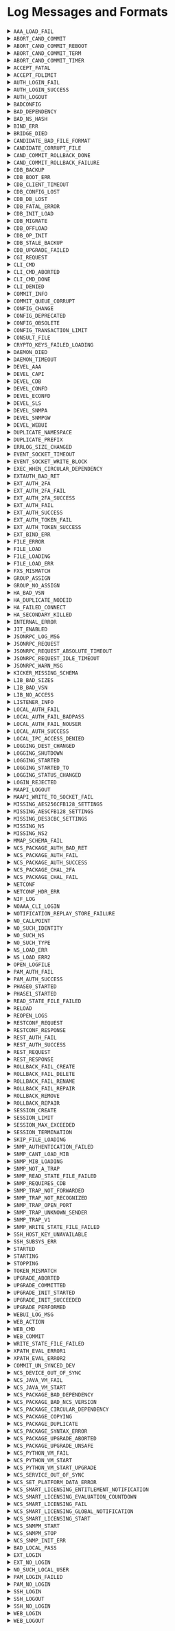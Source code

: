# Log Messages and Formats


<details>

<summary><code>AAA_LOAD_FAIL</code></summary>

* **Severity**  
  `CRIT`
* **Description**  
  Failed to load the AAA data, it could be that an external db is misbehaving or AAA is mounted/populated badly
* **Format String**  
  `"Failed to load AAA: ~s"`

</details>


<details>

<summary><code>ABORT_CAND_COMMIT</code></summary>

* **Severity**  
  `INFO`
* **Description**  
  Aborting candidate commit, request from user, reverting configuration.
* **Format String**  
  `"Aborting candidate commit, request from user, reverting configuration."`

</details>


<details>

<summary><code>ABORT_CAND_COMMIT_REBOOT</code></summary>

* **Severity**  
  `INFO`
* **Description**  
  ConfD restarted while having a ongoing candidate commit timer, reverting configuration.
* **Format String**  
  `"ConfD restarted while having a ongoing candidate commit timer, reverting configuration."`

</details>


<details>

<summary><code>ABORT_CAND_COMMIT_TERM</code></summary>

* **Severity**  
  `INFO`
* **Description**  
  Candidate commit session terminated, reverting configuration.
* **Format String**  
  `"Candidate commit session terminated, reverting configuration."`

</details>


<details>

<summary><code>ABORT_CAND_COMMIT_TIMER</code></summary>

* **Severity**  
  `INFO`
* **Description**  
  Candidate commit timer expired, reverting configuration.
* **Format String**  
  `"Candidate commit timer expired, reverting configuration."`

</details>


<details>

<summary><code>ACCEPT_FATAL</code></summary>

* **Severity**  
  `CRIT`
* **Description**  
  ConfD encountered an OS-specific error indicating that networking support is unavailable.
* **Format String**  
  `"Fatal error for accept() - ~s"`

</details>


<details>

<summary><code>ACCEPT_FDLIMIT</code></summary>

* **Severity**  
  `CRIT`
* **Description**  
  ConfD failed to accept a connection due to reaching the process or system-wide file descriptor limit.
* **Format String**  
  `"Out of file descriptors for accept() - ~s limit reached"`

</details>


<details>

<summary><code>AUTH_LOGIN_FAIL</code></summary>

* **Severity**  
  `INFO`
* **Description**  
  A user failed to log in to ConfD.
* **Format String**  
  `"login failed via ~s from ~s with ~s: ~s"`

</details>


<details>

<summary><code>AUTH_LOGIN_SUCCESS</code></summary>

* **Severity**  
  `INFO`
* **Description**  
  A user logged into ConfD.
* **Format String**  
  `"logged in to ~s via ~s from ~s with ~s using ~s authentication"`

</details>


<details>

<summary><code>AUTH_LOGOUT</code></summary>

* **Severity**  
  `INFO`
* **Description**  
  A user was logged out from ConfD.
* **Format String**  
  `"logged out <~s> user"`

</details>


<details>

<summary><code>BADCONFIG</code></summary>

* **Severity**  
  `CRIT`
* **Description**  
  confd.conf contained bad data.
* **Format String**  
  `"Bad configuration: ~s:~s: ~s"`

</details>


<details>

<summary><code>BAD_DEPENDENCY</code></summary>

* **Severity**  
  `ERR`
* **Description**  
  A dependency was not found
* **Format String**  
  `"The dependency node '~s' for node '~s' in module '~s' does not exist"`

</details>


<details>

<summary><code>BAD_NS_HASH</code></summary>

* **Severity**  
  `CRIT`
* **Description**  
  Two namespaces have the same hash value. The namespace hashvalue MUST be unique.  You can pass the flag --nshash <value> to confdc when linking the .xso files to force another value for the namespace hash.
* **Format String**  
  `"~s"`

</details>


<details>

<summary><code>BIND_ERR</code></summary>

* **Severity**  
  `CRIT`
* **Description**  
  ConfD failed to bind to one of the internally used listen sockets.
* **Format String**  
  `"~s"`

</details>


<details>

<summary><code>BRIDGE_DIED</code></summary>

* **Severity**  
  `ERR`
* **Description**  
  ConfD is configured to start the confd_aaa_bridge and the C program died.
* **Format String**  
  `"confd_aaa_bridge died - ~s"`

</details>


<details>

<summary><code>CANDIDATE_BAD_FILE_FORMAT</code></summary>

* **Severity**  
  `WARNING`
* **Description**  
  The candidate database file has a bad format. The candidate database is reset to the empty database.
* **Format String**  
  `"Bad format found in candidate db file ~s; resetting candidate"`

</details>


<details>

<summary><code>CANDIDATE_CORRUPT_FILE</code></summary>

* **Severity**  
  `WARNING`
* **Description**  
  The candidate database file is corrupt and cannot be read. The candidate database is reset to the empty database.
* **Format String**  
  `"Corrupt candidate db file ~s; resetting candidate"`

</details>


<details>

<summary><code>CAND_COMMIT_ROLLBACK_DONE</code></summary>

* **Severity**  
  `INFO`
* **Description**  
  Candidate commit rollback done
* **Format String**  
  `"Candidate commit rollback done"`

</details>


<details>

<summary><code>CAND_COMMIT_ROLLBACK_FAILURE</code></summary>

* **Severity**  
  `ERR`
* **Description**  
  Failed to rollback candidate commit
* **Format String**  
  `"Failed to rollback candidate commit due to: ~s"`

</details>


<details>

<summary><code>CDB_BACKUP</code></summary>

* **Severity**  
  `INFO`
* **Description**  
  CDB data backed up after migration to a new storage backend.
* **Format String**  
  `"CDB: ~s backed up to ~s"`

</details>


<details>

<summary><code>CDB_BOOT_ERR</code></summary>

* **Severity**  
  `CRIT`
* **Description**  
  CDB failed to start. Some grave error in the cdb data files prevented CDB from starting - a recovery from backup is necessary.
* **Format String**  
  `"CDB boot error: ~s"`

</details>


<details>

<summary><code>CDB_CLIENT_TIMEOUT</code></summary>

* **Severity**  
  `ERR`
* **Description**  
  A CDB client failed to answer within the timeout period. The client will be disconnected.
* **Format String**  
  `"CDB client (~s) timed out, waiting for ~s"`

</details>


<details>

<summary><code>CDB_CONFIG_LOST</code></summary>

* **Severity**  
  `INFO`
* **Description**  
  CDB found it's data files but no schema file. CDB recovers by starting from an empty database.
* **Format String**  
  `"CDB: lost config, deleting DB"`

</details>


<details>

<summary><code>CDB_DB_LOST</code></summary>

* **Severity**  
  `INFO`
* **Description**  
  CDB found it's data schema file but not it's data file. CDB recovers by starting from an empty database.
* **Format String**  
  `"CDB: lost DB, deleting old config"`

</details>


<details>

<summary><code>CDB_FATAL_ERROR</code></summary>

* **Severity**  
  `CRIT`
* **Description**  
  CDB encounterad an unrecoverable error
* **Format String**  
  `"fatal error in CDB: ~s"`

</details>


<details>

<summary><code>CDB_INIT_LOAD</code></summary>

* **Severity**  
  `INFO`
* **Description**  
  CDB is processing an initialization file.
* **Format String**  
  `"CDB load: processing file: ~s"`

</details>


<details>

<summary><code>CDB_MIGRATE</code></summary>

* **Severity**  
  `INFO`
* **Description**  
  CDB data migration to a new storage backend.
* **Format String**  
  `"CDB: migrate ~s to ~s"`

</details>


<details>

<summary><code>CDB_OFFLOAD</code></summary>

* **Severity**  
  `DEBUG`
* **Description**  
  CDB data offload started.
* **Format String**  
  `"CDB: offload ~s from memory"`

</details>


<details>

<summary><code>CDB_OP_INIT</code></summary>

* **Severity**  
  `ERR`
* **Description**  
  The operational DB was deleted and re-initialized (because of upgrade or corrupt file)
* **Format String**  
  `"CDB: Operational DB re-initialized"`

</details>


<details>

<summary><code>CDB_STALE_BACKUP</code></summary>

* **Severity**  
  `INFO`
* **Description**  
  CDB backup data left on disk after migration that can be removed to free up disk space.
* **Format String**  
  `"CDB: ~s backup file(s) occupying ~sMiB, remove to free up disk space: ~s"`

</details>


<details>

<summary><code>CDB_UPGRADE_FAILED</code></summary>

* **Severity**  
  `ERR`
* **Description**  
  Automatic CDB upgrade failed. This means that the data model has been changed in a non-supported way.
* **Format String**  
  `"CDB: Upgrade failed: ~s"`

</details>


<details>

<summary><code>CGI_REQUEST</code></summary>

* **Severity**  
  `INFO`
* **Description**  
  CGI script requested.
* **Format String**  
  `"CGI: '~s' script with method ~s"`

</details>


<details>

<summary><code>CLI_CMD</code></summary>

* **Severity**  
  `INFO`
* **Description**  
  User executed a CLI command.
* **Format String**  
  `"CLI '~s'"`

</details>


<details>

<summary><code>CLI_CMD_ABORTED</code></summary>

* **Severity**  
  `INFO`
* **Description**  
  CLI command aborted.
* **Format String**  
  `"CLI aborted"`

</details>


<details>

<summary><code>CLI_CMD_DONE</code></summary>

* **Severity**  
  `INFO`
* **Description**  
  CLI command finished successfully.
* **Format String**  
  `"CLI done"`

</details>


<details>

<summary><code>CLI_DENIED</code></summary>

* **Severity**  
  `INFO`
* **Description**  
  User was denied to execute a CLI command due to permissions.
* **Format String**  
  `"CLI denied '~s'"`

</details>


<details>

<summary><code>COMMIT_INFO</code></summary>

* **Severity**  
  `INFO`
* **Description**  
  Information about configuration changes committed to the running data store.
* **Format String**  
  `"commit ~s"`

</details>


<details>

<summary><code>COMMIT_QUEUE_CORRUPT</code></summary>

* **Severity**  
  `ERR`
* **Description**  
  Failed to load commit queue. ConfD recovers by starting from an empty commit queue.
* **Format String**  
  `"Resetting commit queue due do inconsistent or corrupt data."`

</details>


<details>

<summary><code>CONFIG_CHANGE</code></summary>

* **Severity**  
  `INFO`
* **Description**  
  A change to ConfD configuration has taken place, e.g., by a reload of the configuration file
* **Format String**  
  `"ConfD configuration change: ~s"`

</details>


<details>

<summary><code>CONFIG_DEPRECATED</code></summary>

* **Severity**  
  `WARNING`
* **Description**  
  confd.conf contains a deprecated value
* **Format String**  
  `"Config value is deprecated: ~s"`

</details>


<details>

<summary><code>CONFIG_OBSOLETE</code></summary>

* **Severity**  
  `WARNING`
* **Description**  
  confd.conf contains an obsolete value
* **Format String**  
  `"Config value is obsolete: ~s"`

</details>


<details>

<summary><code>CONFIG_TRANSACTION_LIMIT</code></summary>

* **Severity**  
  `INFO`
* **Description**  
  Configuration transaction limit reached, rejected new transaction request.
* **Format String**  
  `"Configuration transaction limit of type '~s' reached, rejected new transaction request"`

</details>


<details>

<summary><code>CONSULT_FILE</code></summary>

* **Severity**  
  `INFO`
* **Description**  
  ConfD is reading its configuration file.
* **Format String**  
  `"Consulting daemon configuration file ~s"`

</details>


<details>

<summary><code>CRYPTO_KEYS_FAILED_LOADING</code></summary>

* **Severity**  
  `INFO`
* **Description**  
  Crypto keys failed to load because the old active generation is missing in the new configuration.
* **Format String**  
  `"Cannot reload crypto keys since the old active generation is missing in the new list of keys."`

</details>


<details>

<summary><code>DAEMON_DIED</code></summary>

* **Severity**  
  `CRIT`
* **Description**  
  An external database daemon closed its control socket.
* **Format String**  
  `"Daemon ~s died"`

</details>


<details>

<summary><code>DAEMON_TIMEOUT</code></summary>

* **Severity**  
  `CRIT`
* **Description**  
  An external database daemon did not respond to a query.
* **Format String**  
  `"Daemon ~s timed out"`

</details>


<details>

<summary><code>DEVEL_AAA</code></summary>

* **Severity**  
  `INFO`
* **Description**  
  Developer aaa log message
* **Format String**  
  `"~s"`

</details>


<details>

<summary><code>DEVEL_CAPI</code></summary>

* **Severity**  
  `INFO`
* **Description**  
  Developer C api log message
* **Format String**  
  `"~s"`

</details>


<details>

<summary><code>DEVEL_CDB</code></summary>

* **Severity**  
  `INFO`
* **Description**  
  Developer CDB log message
* **Format String**  
  `"~s"`

</details>


<details>

<summary><code>DEVEL_CONFD</code></summary>

* **Severity**  
  `INFO`
* **Description**  
  Developer ConfD log message
* **Format String**  
  `"~s"`

</details>


<details>

<summary><code>DEVEL_ECONFD</code></summary>

* **Severity**  
  `INFO`
* **Description**  
  Developer econfd api log message
* **Format String**  
  `"~s"`

</details>


<details>

<summary><code>DEVEL_SLS</code></summary>

* **Severity**  
  `INFO`
* **Description**  
  Developer smartlicensing api log message
* **Format String**  
  `"~s"`

</details>


<details>

<summary><code>DEVEL_SNMPA</code></summary>

* **Severity**  
  `INFO`
* **Description**  
  Developer snmp agent log message
* **Format String**  
  `"~s"`

</details>


<details>

<summary><code>DEVEL_SNMPGW</code></summary>

* **Severity**  
  `INFO`
* **Description**  
  Developer snmp GW log message
* **Format String**  
  `"~s"`

</details>


<details>

<summary><code>DEVEL_WEBUI</code></summary>

* **Severity**  
  `INFO`
* **Description**  
  Developer webui log message
* **Format String**  
  `"~s"`

</details>


<details>

<summary><code>DUPLICATE_NAMESPACE</code></summary>

* **Severity**  
  `CRIT`
* **Description**  
  Duplicate namespace found.
* **Format String**  
  `"The namespace ~s is defined in both module ~s and ~s."`

</details>


<details>

<summary><code>DUPLICATE_PREFIX</code></summary>

* **Severity**  
  `CRIT`
* **Description**  
  Duplicate prefix found.
* **Format String**  
  `"The prefix ~s is defined in both ~s and ~s."`

</details>


<details>

<summary><code>ERRLOG_SIZE_CHANGED</code></summary>

* **Severity**  
  `INFO`
* **Description**  
  Notify change of log size for error log
* **Format String**  
  `"Changing size of error log (~s) to ~s (was ~s)"`

</details>


<details>

<summary><code>EVENT_SOCKET_TIMEOUT</code></summary>

* **Severity**  
  `CRIT`
* **Description**  
  An event notification subscriber did not reply within the configured timeout period
* **Format String**  
  `"Event notification subscriber with bitmask ~s timed out, waiting for ~s"`

</details>


<details>

<summary><code>EVENT_SOCKET_WRITE_BLOCK</code></summary>

* **Severity**  
  `CRIT`
* **Description**  
  Write on an event socket blocked for too long time
* **Format String**  
  `"~s"`

</details>


<details>

<summary><code>EXEC_WHEN_CIRCULAR_DEPENDENCY</code></summary>

* **Severity**  
  `WARNING`
* **Description**  
  An error occurred while evaluating a when-expression.
* **Format String**  
  `"When-expression evaluation error: circular dependency in ~s"`

</details>


<details>

<summary><code>EXTAUTH_BAD_RET</code></summary>

* **Severity**  
  `ERR`
* **Description**  
  Authentication is external and the external program returned badly formatted data.
* **Format String**  
  `"External auth program (user=~s) ret bad output: ~s"`

</details>


<details>

<summary><code>EXT_AUTH_2FA</code></summary>

* **Severity**  
  `INFO`
* **Description**  
  External challenge sent to a user.
* **Format String**  
  `"external challenge sent to ~s from ~s with ~s"`

</details>


<details>

<summary><code>EXT_AUTH_2FA_FAIL</code></summary>

* **Severity**  
  `INFO`
* **Description**  
  External challenge authentication failed for a user.
* **Format String**  
  `"external challenge authentication failed via ~s from ~s with ~s: ~s"`

</details>


<details>

<summary><code>EXT_AUTH_2FA_SUCCESS</code></summary>

* **Severity**  
  `INFO`
* **Description**  
  An external challenge authenticated user logged in.
* **Format String**  
  `"external challenge authentication succeeded via ~s from ~s with ~s, member of groups: ~s~s"`

</details>


<details>

<summary><code>EXT_AUTH_FAIL</code></summary>

* **Severity**  
  `INFO`
* **Description**  
  External authentication failed for a user.
* **Format String**  
  `"external authentication failed via ~s from ~s with ~s: ~s"`

</details>


<details>

<summary><code>EXT_AUTH_SUCCESS</code></summary>

* **Severity**  
  `INFO`
* **Description**  
  An externally authenticated user logged in.
* **Format String**  
  `"external authentication succeeded via ~s from ~s with ~s, member of groups: ~s~s"`

</details>


<details>

<summary><code>EXT_AUTH_TOKEN_FAIL</code></summary>

* **Severity**  
  `INFO`
* **Description**  
  External token authentication failed for a user.
* **Format String**  
  `"external token authentication failed via ~s from ~s with ~s: ~s"`

</details>


<details>

<summary><code>EXT_AUTH_TOKEN_SUCCESS</code></summary>

* **Severity**  
  `INFO`
* **Description**  
  An externally token authenticated user logged in.
* **Format String**  
  `"external token authentication succeeded via ~s from ~s with ~s, member of groups: ~s~s"`

</details>


<details>

<summary><code>EXT_BIND_ERR</code></summary>

* **Severity**  
  `CRIT`
* **Description**  
  ConfD failed to bind to one of the externally visible listen sockets.
* **Format String**  
  `"~s"`

</details>


<details>

<summary><code>FILE_ERROR</code></summary>

* **Severity**  
  `CRIT`
* **Description**  
  File error
* **Format String**  
  `"~s: ~s"`

</details>


<details>

<summary><code>FILE_LOAD</code></summary>

* **Severity**  
  `DEBUG`
* **Description**  
  System loaded a file.
* **Format String**  
  `"Loaded file ~s"`

</details>


<details>

<summary><code>FILE_LOADING</code></summary>

* **Severity**  
  `DEBUG`
* **Description**  
  System starts to load a file.
* **Format String**  
  `"Loading file ~s"`

</details>


<details>

<summary><code>FILE_LOAD_ERR</code></summary>

* **Severity**  
  `CRIT`
* **Description**  
  System tried to load a file in its load path and failed.
* **Format String**  
  `"Failed to load file ~s: ~s"`

</details>


<details>

<summary><code>FXS_MISMATCH</code></summary>

* **Severity**  
  `ERR`
* **Description**  
  A secondary connected to a primary where the fxs files are different
* **Format String**  
  `"Fxs mismatch, secondary is not allowed"`

</details>


<details>

<summary><code>GROUP_ASSIGN</code></summary>

* **Severity**  
  `INFO`
* **Description**  
  A user was assigned to a set of groups.
* **Format String**  
  `"assigned to groups: ~s"`

</details>


<details>

<summary><code>GROUP_NO_ASSIGN</code></summary>

* **Severity**  
  `INFO`
* **Description**  
  A user was logged in but wasn't assigned to any groups at all.
* **Format String**  
  `"Not assigned to any groups - all access is denied"`

</details>


<details>

<summary><code>HA_BAD_VSN</code></summary>

* **Severity**  
  `ERR`
* **Description**  
  A secondary connected to a primary with an incompatible HA protocol version
* **Format String**  
  `"Incompatible HA version (~s, expected ~s), secondary is not allowed"`

</details>


<details>

<summary><code>HA_DUPLICATE_NODEID</code></summary>

* **Severity**  
  `ERR`
* **Description**  
  A secondary arrived with a node id which already exists
* **Format String**  
  `"Nodeid ~s already exists"`

</details>


<details>

<summary><code>HA_FAILED_CONNECT</code></summary>

* **Severity**  
  `ERR`
* **Description**  
  An attempted library become secondary call failed because the secondary couldn't connect to the primary
* **Format String**  
  `"Failed to connect to primary: ~s"`

</details>


<details>

<summary><code>HA_SECONDARY_KILLED</code></summary>

* **Severity**  
  `ERR`
* **Description**  
  A secondary node didn't produce its ticks
* **Format String**  
  `"Secondary ~s killed due to no ticks"`

</details>


<details>

<summary><code>INTERNAL_ERROR</code></summary>

* **Severity**  
  `CRIT`
* **Description**  
  A ConfD internal error - should be reported to support@tail-f.com.
* **Format String**  
  `"Internal error: ~s"`

</details>


<details>

<summary><code>JIT_ENABLED</code></summary>

* **Severity**  
  `INFO`
* **Description**  
  Show if JIT is enabled.
* **Format String**  
  `"JIT ~s"`

</details>


<details>

<summary><code>JSONRPC_LOG_MSG</code></summary>

* **Severity**  
  `INFO`
* **Description**  
  JSON-RPC traffic log message
* **Format String**  
  `"JSON-RPC traffic log: ~s"`

</details>


<details>

<summary><code>JSONRPC_REQUEST</code></summary>

* **Severity**  
  `INFO`
* **Description**  
  JSON-RPC method requested.
* **Format String**  
  `"JSON-RPC: '~s' with JSON params ~s"`

</details>


<details>

<summary><code>JSONRPC_REQUEST_ABSOLUTE_TIMEOUT</code></summary>

* **Severity**  
  `INFO`
* **Description**  
  JSON-RPC absolute timeout.
* **Format String**  
  `"Stopping session due to absolute timeout: ~s"`

</details>


<details>

<summary><code>JSONRPC_REQUEST_IDLE_TIMEOUT</code></summary>

* **Severity**  
  `INFO`
* **Description**  
  JSON-RPC idle timeout.
* **Format String**  
  `"Stopping session due to idle timeout: ~s"`

</details>


<details>

<summary><code>JSONRPC_WARN_MSG</code></summary>

* **Severity**  
  `WARNING`
* **Description**  
  JSON-RPC warning message
* **Format String**  
  `"JSON-RPC warning: ~s"`

</details>


<details>

<summary><code>KICKER_MISSING_SCHEMA</code></summary>

* **Severity**  
  `INFO`
* **Description**  
  Failed to load kicker schema
* **Format String**  
  `"Failed to load kicker schema"`

</details>


<details>

<summary><code>LIB_BAD_SIZES</code></summary>

* **Severity**  
  `ERR`
* **Description**  
  An application connecting to ConfD used a library version that can't handle the depth and number of keys used by the data model.
* **Format String**  
  `"Got connect from library with insufficient keypath depth/keys support (~s/~s, needs ~s/~s)"`

</details>


<details>

<summary><code>LIB_BAD_VSN</code></summary>

* **Severity**  
  `ERR`
* **Description**  
  An application connecting to ConfD used a library version that doesn't match the ConfD version (e.g. old version of the client library).
* **Format String**  
  `"Got library connect from wrong version (~s, expected ~s)"`

</details>


<details>

<summary><code>LIB_NO_ACCESS</code></summary>

* **Severity**  
  `ERR`
* **Description**  
  Access check failure occurred when an application connected to ConfD.
* **Format String**  
  `"Got library connect with failed access check: ~s"`

</details>


<details>

<summary><code>LISTENER_INFO</code></summary>

* **Severity**  
  `INFO`
* **Description**  
  ConfD starts or stops to listen for incoming connections.
* **Format String**  
  `"~s to listen for ~s on ~s:~s"`

</details>


<details>

<summary><code>LOCAL_AUTH_FAIL</code></summary>

* **Severity**  
  `INFO`
* **Description**  
  Authentication for a locally configured user failed.
* **Format String**  
  `"local authentication failed via ~s from ~s with ~s: ~s"`

</details>


<details>

<summary><code>LOCAL_AUTH_FAIL_BADPASS</code></summary>

* **Severity**  
  `INFO`
* **Description**  
  Authentication for a locally configured user failed due to providing bad password.
* **Format String**  
  `"local authentication failed via ~s from ~s with ~s: ~s"`

</details>


<details>

<summary><code>LOCAL_AUTH_FAIL_NOUSER</code></summary>

* **Severity**  
  `INFO`
* **Description**  
  Authentication for a locally configured user failed due to user not found.
* **Format String**  
  `"local authentication failed via ~s from ~s with ~s: ~s"`

</details>


<details>

<summary><code>LOCAL_AUTH_SUCCESS</code></summary>

* **Severity**  
  `INFO`
* **Description**  
  A locally authenticated user logged in.
* **Format String**  
  `"local authentication succeeded via ~s from ~s with ~s, member of groups: ~s"`

</details>


<details>

<summary><code>LOCAL_IPC_ACCESS_DENIED</code></summary>

* **Severity**  
  `INFO`
* **Description**  
  Local IPC access denied for user.
* **Format String**  
  `"Local IPC access denied for user ~s connecting from ~s"`

</details>


<details>

<summary><code>LOGGING_DEST_CHANGED</code></summary>

* **Severity**  
  `INFO`
* **Description**  
  The target logfile will change to another file
* **Format String**  
  `"Changing destination of ~s log to ~s"`

</details>


<details>

<summary><code>LOGGING_SHUTDOWN</code></summary>

* **Severity**  
  `INFO`
* **Description**  
  Logging subsystem terminating
* **Format String**  
  `"Daemon logging terminating, reason: ~s"`

</details>


<details>

<summary><code>LOGGING_STARTED</code></summary>

* **Severity**  
  `INFO`
* **Description**  
  Logging subsystem started
* **Format String**  
  `"Daemon logging started"`

</details>


<details>

<summary><code>LOGGING_STARTED_TO</code></summary>

* **Severity**  
  `INFO`
* **Description**  
  Write logs for a subsystem to a specific file
* **Format String**  
  `"Writing ~s log to ~s"`

</details>


<details>

<summary><code>LOGGING_STATUS_CHANGED</code></summary>

* **Severity**  
  `INFO`
* **Description**  
  Notify a change of logging status (enabled/disabled) for a subsystem
* **Format String**  
  `"~s ~s log"`

</details>


<details>

<summary><code>LOGIN_REJECTED</code></summary>

* **Severity**  
  `INFO`
* **Description**  
  Authentication for a user was rejected by application callback.
* **Format String**  
  `"~s"`

</details>


<details>

<summary><code>MAAPI_LOGOUT</code></summary>

* **Severity**  
  `INFO`
* **Description**  
  A maapi user was logged out.
* **Format String**  
  `"Logged out from maapi ctx=~s (~s)"`

</details>


<details>

<summary><code>MAAPI_WRITE_TO_SOCKET_FAIL</code></summary>

* **Severity**  
  `INFO`
* **Description**  
  maapi failed to write to a socket.
* **Format String**  
  `"maapi server failed to write to a socket. Op: ~s Ecode: ~s Error: ~s~s"`

</details>


<details>

<summary><code>MISSING_AES256CFB128_SETTINGS</code></summary>

* **Severity**  
  `ERR`
* **Description**  
  AES256CFB128 keys were not found in confd.conf
* **Format String**  
  `"AES256CFB128 keys were not found in confd.conf"`

</details>


<details>

<summary><code>MISSING_AESCFB128_SETTINGS</code></summary>

* **Severity**  
  `ERR`
* **Description**  
  AESCFB128 keys were not found in confd.conf
* **Format String**  
  `"AESCFB128 keys were not found in confd.conf"`

</details>


<details>

<summary><code>MISSING_DES3CBC_SETTINGS</code></summary>

* **Severity**  
  `ERR`
* **Description**  
  DES3CBC keys were not found in confd.conf
* **Format String**  
  `"DES3CBC keys were not found in confd.conf"`

</details>


<details>

<summary><code>MISSING_NS</code></summary>

* **Severity**  
  `CRIT`
* **Description**  
  While validating the consistency of the config - a required namespace was missing.
* **Format String**  
  `"The namespace ~s could not be found in the loadPath."`

</details>


<details>

<summary><code>MISSING_NS2</code></summary>

* **Severity**  
  `CRIT`
* **Description**  
  While validating the consistency of the config - a required namespace was missing.
* **Format String**  
  `"The namespace ~s (referenced by ~s) could not be found in the loadPath."`

</details>


<details>

<summary><code>MMAP_SCHEMA_FAIL</code></summary>

* **Severity**  
  `ERR`
* **Description**  
  Failed to setup the shared memory schema
* **Format String**  
  `"Failed to setup the shared memory schema"`

</details>


<details>

<summary><code>NCS_PACKAGE_AUTH_BAD_RET</code></summary>

* **Severity**  
  `ERR`
* **Description**  
  Package authentication program returned badly formatted data.
* **Format String**  
  `"package authentication using ~s program ret bad output: ~s"`

</details>


<details>

<summary><code>NCS_PACKAGE_AUTH_FAIL</code></summary>

* **Severity**  
  `INFO`
* **Description**  
  Package authentication failed.
* **Format String**  
  `"package authentication using ~s failed via ~s from ~s with ~s: ~s"`

</details>


<details>

<summary><code>NCS_PACKAGE_AUTH_SUCCESS</code></summary>

* **Severity**  
  `INFO`
* **Description**  
  A package authenticated user logged in.
* **Format String**  
  `"package authentication using ~s succeeded via ~s from ~s with ~s, member of groups: ~s~s"`

</details>


<details>

<summary><code>NCS_PACKAGE_CHAL_2FA</code></summary>

* **Severity**  
  `INFO`
* **Description**  
  Package authentication challenge sent to a user.
* **Format String**  
  `"package authentication challenge sent to ~s from ~s with ~s"`

</details>


<details>

<summary><code>NCS_PACKAGE_CHAL_FAIL</code></summary>

* **Severity**  
  `INFO`
* **Description**  
  Package authentication challenge failed.
* **Format String**  
  `"package authentication challenge using ~s failed via ~s from ~s with ~s: ~s"`

</details>


<details>

<summary><code>NETCONF</code></summary>

* **Severity**  
  `INFO`
* **Description**  
  NETCONF traffic log message
* **Format String**  
  `"~s"`

</details>


<details>

<summary><code>NETCONF_HDR_ERR</code></summary>

* **Severity**  
  `ERR`
* **Description**  
  The cleartext header indicating user and groups was badly formatted.
* **Format String**  
  `"Got bad NETCONF TCP header"`

</details>


<details>

<summary><code>NIF_LOG</code></summary>

* **Severity**  
  `INFO`
* **Description**  
  Log message from NIF code.
* **Format String**  
  `"~s: ~s"`

</details>


<details>

<summary><code>NOAAA_CLI_LOGIN</code></summary>

* **Severity**  
  `INFO`
* **Description**  
  A user used the --noaaa flag to confd_cli
* **Format String**  
  `"logged in from the CLI with aaa disabled"`

</details>


<details>

<summary><code>NOTIFICATION_REPLAY_STORE_FAILURE</code></summary>

* **Severity**  
  `CRIT`
* **Description**  
  A failure occurred in the builtin notification replay store
* **Format String**  
  `"~s"`

</details>


<details>

<summary><code>NO_CALLPOINT</code></summary>

* **Severity**  
  `CRIT`
* **Description**  
  ConfD tried to populate an XML tree but no code had registered under the relevant callpoint.
* **Format String**  
  `"no registration found for callpoint ~s of type=~s"`

</details>


<details>

<summary><code>NO_SUCH_IDENTITY</code></summary>

* **Severity**  
  `CRIT`
* **Description**  
  The fxs file with the base identity is not loaded
* **Format String**  
  `"The identity ~s in namespace ~s refers to a non-existing base identity ~s in namespace ~s"`

</details>


<details>

<summary><code>NO_SUCH_NS</code></summary>

* **Severity**  
  `CRIT`
* **Description**  
  A nonexistent namespace was referred to. Typically this means that a .fxs was missing from the loadPath.
* **Format String**  
  `"No such namespace ~s, used by ~s"`

</details>


<details>

<summary><code>NO_SUCH_TYPE</code></summary>

* **Severity**  
  `CRIT`
* **Description**  
  A nonexistent type was referred to from a ns. Typically this means that a bad version of an .fxs file was found in the loadPath.
* **Format String**  
  `"No such simpleType '~s' in ~s, used by ~s"`

</details>


<details>

<summary><code>NS_LOAD_ERR</code></summary>

* **Severity**  
  `CRIT`
* **Description**  
  System tried to process a loaded namespace and failed.
* **Format String**  
  `"Failed to process namespace ~s: ~s"`

</details>


<details>

<summary><code>NS_LOAD_ERR2</code></summary>

* **Severity**  
  `CRIT`
* **Description**  
  System tried to process a loaded namespace and failed.
* **Format String**  
  `"Failed to process namespaces: ~s"`

</details>


<details>

<summary><code>OPEN_LOGFILE</code></summary>

* **Severity**  
  `INFO`
* **Description**  
  Indicate target file for certain type of logging
* **Format String**  
  `"Logging subsystem, opening log file '~s' for ~s"`

</details>


<details>

<summary><code>PAM_AUTH_FAIL</code></summary>

* **Severity**  
  `INFO`
* **Description**  
  A user failed to authenticate through PAM.
* **Format String**  
  `"PAM authentication failed via ~s from ~s with ~s: phase ~s, ~s"`

</details>


<details>

<summary><code>PAM_AUTH_SUCCESS</code></summary>

* **Severity**  
  `INFO`
* **Description**  
  A PAM authenticated user logged in.
* **Format String**  
  `"pam authentication succeeded via ~s from ~s with ~s"`

</details>


<details>

<summary><code>PHASE0_STARTED</code></summary>

* **Severity**  
  `INFO`
* **Description**  
  ConfD has just started its start phase 0.
* **Format String**  
  `"ConfD phase0 started"`

</details>


<details>

<summary><code>PHASE1_STARTED</code></summary>

* **Severity**  
  `INFO`
* **Description**  
  ConfD has just started its start phase 1.
* **Format String**  
  `"ConfD phase1 started"`

</details>


<details>

<summary><code>READ_STATE_FILE_FAILED</code></summary>

* **Severity**  
  `CRIT`
* **Description**  
  Reading of a state file failed
* **Format String**  
  `"Reading state file failed: ~s: ~s (~s)"`

</details>


<details>

<summary><code>RELOAD</code></summary>

* **Severity**  
  `INFO`
* **Description**  
  Reload of daemon configuration has been initiated.
* **Format String**  
  `"Reloading daemon configuration."`

</details>


<details>

<summary><code>REOPEN_LOGS</code></summary>

* **Severity**  
  `INFO`
* **Description**  
  Logging subsystem, reopening log files
* **Format String**  
  `"Logging subsystem, reopening log files"`

</details>


<details>

<summary><code>RESTCONF_REQUEST</code></summary>

* **Severity**  
  `INFO`
* **Description**  
  RESTCONF request
* **Format String**  
  `"RESTCONF: request with ~s: ~s"`

</details>


<details>

<summary><code>RESTCONF_RESPONSE</code></summary>

* **Severity**  
  `INFO`
* **Description**  
  RESTCONF response
* **Format String**  
  `"RESTCONF: response with ~s: ~s duration ~s us"`

</details>


<details>

<summary><code>REST_AUTH_FAIL</code></summary>

* **Severity**  
  `INFO`
* **Description**  
  Rest authentication for a user failed.
* **Format String**  
  `"rest authentication failed from ~s"`

</details>


<details>

<summary><code>REST_AUTH_SUCCESS</code></summary>

* **Severity**  
  `INFO`
* **Description**  
  A rest authenticated user logged in.
* **Format String**  
  `"rest authentication succeeded from ~s , member of groups: ~s"`

</details>


<details>

<summary><code>REST_REQUEST</code></summary>

* **Severity**  
  `INFO`
* **Description**  
  REST request
* **Format String**  
  `"REST: request with ~s: ~s"`

</details>


<details>

<summary><code>REST_RESPONSE</code></summary>

* **Severity**  
  `INFO`
* **Description**  
  REST response
* **Format String**  
  `"REST: response with ~s: ~s duration ~s ms"`

</details>


<details>

<summary><code>ROLLBACK_FAIL_CREATE</code></summary>

* **Severity**  
  `ERR`
* **Description**  
  Error while creating rollback file.
* **Format String**  
  `"Error while creating rollback file: ~s: ~s"`

</details>


<details>

<summary><code>ROLLBACK_FAIL_DELETE</code></summary>

* **Severity**  
  `ERR`
* **Description**  
  Failed to delete rollback file.
* **Format String**  
  `"Failed to delete rollback file ~s: ~s"`

</details>


<details>

<summary><code>ROLLBACK_FAIL_RENAME</code></summary>

* **Severity**  
  `ERR`
* **Description**  
  Failed to rename rollback file.
* **Format String**  
  `"Failed to rename rollback file ~s to ~s: ~s"`

</details>


<details>

<summary><code>ROLLBACK_FAIL_REPAIR</code></summary>

* **Severity**  
  `ERR`
* **Description**  
  Failed to repair rollback files.
* **Format String**  
  `"Failed to repair rollback files."`

</details>


<details>

<summary><code>ROLLBACK_REMOVE</code></summary>

* **Severity**  
  `INFO`
* **Description**  
  Found half created rollback0 file - removing and creating new.
* **Format String**  
  `"Found half created rollback0 file - removing and creating new"`

</details>


<details>

<summary><code>ROLLBACK_REPAIR</code></summary>

* **Severity**  
  `INFO`
* **Description**  
  Found half created rollback0 file - repairing.
* **Format String**  
  `"Found half created rollback0 file - repairing"`

</details>


<details>

<summary><code>SESSION_CREATE</code></summary>

* **Severity**  
  `INFO`
* **Description**  
  A new user session was created
* **Format String**  
  `"created new session via ~s from ~s with ~s"`

</details>


<details>

<summary><code>SESSION_LIMIT</code></summary>

* **Severity**  
  `INFO`
* **Description**  
  Session limit reached, rejected new session request.
* **Format String**  
  `"Session limit of type '~s' reached, rejected new session request"`

</details>


<details>

<summary><code>SESSION_MAX_EXCEEDED</code></summary>

* **Severity**  
  `INFO`
* **Description**  
  A user failed to create a new user sessions due to exceeding sessions limits
* **Format String**  
  `"could not create new session via ~s from ~s with ~s due to session limits"`

</details>


<details>

<summary><code>SESSION_TERMINATION</code></summary>

* **Severity**  
  `INFO`
* **Description**  
  A user session was terminated due to specified reason
* **Format String**  
  `"terminated session (reason: ~s)"`

</details>


<details>

<summary><code>SKIP_FILE_LOADING</code></summary>

* **Severity**  
  `DEBUG`
* **Description**  
  System skips a file.
* **Format String**  
  `"Skipping file ~s: ~s"`

</details>


<details>

<summary><code>SNMP_AUTHENTICATION_FAILED</code></summary>

* **Severity**  
  `INFO`
* **Description**  
  An SNMP authentication failed.
* **Format String**  
  `"SNMP authentication failed: ~s"`

</details>


<details>

<summary><code>SNMP_CANT_LOAD_MIB</code></summary>

* **Severity**  
  `CRIT`
* **Description**  
  The SNMP Agent failed to load a MIB file
* **Format String**  
  `"Can't load MIB file: ~s"`

</details>


<details>

<summary><code>SNMP_MIB_LOADING</code></summary>

* **Severity**  
  `DEBUG`
* **Description**  
  SNMP Agent loading a MIB file
* **Format String**  
  `"Loading MIB: ~s"`

</details>


<details>

<summary><code>SNMP_NOT_A_TRAP</code></summary>

* **Severity**  
  `INFO`
* **Description**  
  An UDP package was received on the trap receiving port, but it's not an SNMP trap.
* **Format String**  
  `"SNMP gateway: Non-trap received from ~s"`

</details>


<details>

<summary><code>SNMP_READ_STATE_FILE_FAILED</code></summary>

* **Severity**  
  `CRIT`
* **Description**  
  Read SNMP agent state file failed
* **Format String**  
  `"Read state file failed: ~s: ~s"`

</details>


<details>

<summary><code>SNMP_REQUIRES_CDB</code></summary>

* **Severity**  
  `WARNING`
* **Description**  
  The SNMP agent requires CDB to be enabled in order to be started.
* **Format String**  
  `"Can't start SNMP. CDB is not enabled"`

</details>


<details>

<summary><code>SNMP_TRAP_NOT_FORWARDED</code></summary>

* **Severity**  
  `INFO`
* **Description**  
  An SNMP trap was to be forwarded, but couldn't be.
* **Format String**  
  `"SNMP gateway: Can't forward trap from ~s; ~s"`

</details>


<details>

<summary><code>SNMP_TRAP_NOT_RECOGNIZED</code></summary>

* **Severity**  
  `INFO`
* **Description**  
  An SNMP trap was received on the trap receiving port, but its definition is not known
* **Format String**  
  `"SNMP gateway: Can't forward trap with OID ~s from ~s; There is no notification with this OID in the loaded models."`

</details>


<details>

<summary><code>SNMP_TRAP_OPEN_PORT</code></summary>

* **Severity**  
  `ERR`
* **Description**  
  The port for listening to SNMP traps could not be opened.
* **Format String**  
  `"SNMP gateway: Can't open trap listening port ~s: ~s"`

</details>


<details>

<summary><code>SNMP_TRAP_UNKNOWN_SENDER</code></summary>

* **Severity**  
  `INFO`
* **Description**  
  An SNMP trap was to be forwarded, but the sender was not listed in confd.conf.
* **Format String**  
  `"SNMP gateway: Not forwarding trap from ~s; the sender is not recognized"`

</details>


<details>

<summary><code>SNMP_TRAP_V1</code></summary>

* **Severity**  
  `INFO`
* **Description**  
  An SNMP v1 trap was received on the trap receiving port, but forwarding v1 traps is not supported.
* **Format String**  
  `"SNMP gateway: V1 trap received from ~s"`

</details>


<details>

<summary><code>SNMP_WRITE_STATE_FILE_FAILED</code></summary>

* **Severity**  
  `WARNING`
* **Description**  
  Write SNMP agent state file failed
* **Format String**  
  `"Write state file failed: ~s: ~s"`

</details>


<details>

<summary><code>SSH_HOST_KEY_UNAVAILABLE</code></summary>

* **Severity**  
  `ERR`
* **Description**  
  No SSH host keys available.
* **Format String**  
  `"No SSH host keys available"`

</details>


<details>

<summary><code>SSH_SUBSYS_ERR</code></summary>

* **Severity**  
  `INFO`
* **Description**  
  Typically errors where the client doesn't properly send the \"subsystem\" command.
* **Format String**  
  `"ssh protocol subsys - ~s"`

</details>


<details>

<summary><code>STARTED</code></summary>

* **Severity**  
  `INFO`
* **Description**  
  ConfD has started.
* **Format String**  
  `"ConfD started vsn: ~s"`

</details>


<details>

<summary><code>STARTING</code></summary>

* **Severity**  
  `INFO`
* **Description**  
  ConfD is starting.
* **Format String**  
  `"Starting ConfD vsn: ~s"`

</details>


<details>

<summary><code>STOPPING</code></summary>

* **Severity**  
  `INFO`
* **Description**  
  ConfD is stopping (due to e.g. confd --stop).
* **Format String**  
  `"ConfD stopping (~s)"`

</details>


<details>

<summary><code>TOKEN_MISMATCH</code></summary>

* **Severity**  
  `ERR`
* **Description**  
  A secondary connected to a primary with a bad auth token
* **Format String**  
  `"Token mismatch, secondary is not allowed"`

</details>


<details>

<summary><code>UPGRADE_ABORTED</code></summary>

* **Severity**  
  `INFO`
* **Description**  
  In-service upgrade was aborted.
* **Format String**  
  `"Upgrade aborted"`

</details>


<details>

<summary><code>UPGRADE_COMMITTED</code></summary>

* **Severity**  
  `INFO`
* **Description**  
  In-service upgrade was committed.
* **Format String**  
  `"Upgrade committed"`

</details>


<details>

<summary><code>UPGRADE_INIT_STARTED</code></summary>

* **Severity**  
  `INFO`
* **Description**  
  In-service upgrade initialization has started.
* **Format String**  
  `"Upgrade init started"`

</details>


<details>

<summary><code>UPGRADE_INIT_SUCCEEDED</code></summary>

* **Severity**  
  `INFO`
* **Description**  
  In-service upgrade initialization succeeded.
* **Format String**  
  `"Upgrade init succeeded"`

</details>


<details>

<summary><code>UPGRADE_PERFORMED</code></summary>

* **Severity**  
  `INFO`
* **Description**  
  In-service upgrade has been performed (not committed yet).
* **Format String**  
  `"Upgrade performed"`

</details>


<details>

<summary><code>WEBUI_LOG_MSG</code></summary>

* **Severity**  
  `INFO`
* **Description**  
  WebUI access log message
* **Format String**  
  `"WebUI access log: ~s"`

</details>


<details>

<summary><code>WEB_ACTION</code></summary>

* **Severity**  
  `INFO`
* **Description**  
  User executed a Web UI action.
* **Format String**  
  `"WebUI action '~s'"`

</details>


<details>

<summary><code>WEB_CMD</code></summary>

* **Severity**  
  `INFO`
* **Description**  
  User executed a Web UI command.
* **Format String**  
  `"WebUI cmd '~s'"`

</details>


<details>

<summary><code>WEB_COMMIT</code></summary>

* **Severity**  
  `INFO`
* **Description**  
  User performed Web UI commit.
* **Format String**  
  `"WebUI commit ~s"`

</details>


<details>

<summary><code>WRITE_STATE_FILE_FAILED</code></summary>

* **Severity**  
  `CRIT`
* **Description**  
  Writing of a state file failed
* **Format String**  
  `"Writing state file failed: ~s: ~s (~s)"`

</details>


<details>

<summary><code>XPATH_EVAL_ERROR1</code></summary>

* **Severity**  
  `WARNING`
* **Description**  
  An error occurred while evaluating an XPath expression.
* **Format String**  
  `"XPath evaluation error: ~s for ~s"`

</details>


<details>

<summary><code>XPATH_EVAL_ERROR2</code></summary>

* **Severity**  
  `WARNING`
* **Description**  
  An error occurred while evaluating an XPath expression.
* **Format String**  
  `"XPath evaluation error: '~s' resulted in ~s for ~s"`

</details>


<details>

<summary><code>COMMIT_UN_SYNCED_DEV</code></summary>

* **Severity**  
  `INFO`
* **Description**  
  Data was committed toward a device with bad or unknown sync state
* **Format String**  
  `"Committed data towards device ~s which is out of sync"`

</details>


<details>

<summary><code>NCS_DEVICE_OUT_OF_SYNC</code></summary>

* **Severity**  
  `INFO`
* **Description**  
  A check-sync action reported out-of-sync for a device
* **Format String**  
  `"NCS device-out-of-sync Device '~s' Info '~s'"`

</details>


<details>

<summary><code>NCS_JAVA_VM_FAIL</code></summary>

* **Severity**  
  `ERR`
* **Description**  
  The NCS Java VM failure/timeout
* **Format String**  
  `"The NCS Java VM ~s"`

</details>


<details>

<summary><code>NCS_JAVA_VM_START</code></summary>

* **Severity**  
  `INFO`
* **Description**  
  Starting the NCS Java VM
* **Format String**  
  `"Starting the NCS Java VM"`

</details>


<details>

<summary><code>NCS_PACKAGE_BAD_DEPENDENCY</code></summary>

* **Severity**  
  `CRIT`
* **Description**  
  Bad NCS package dependency
* **Format String**  
  `"Failed to load NCS package: ~s; required package ~s of version ~s is not present (found ~s)"`

</details>


<details>

<summary><code>NCS_PACKAGE_BAD_NCS_VERSION</code></summary>

* **Severity**  
  `CRIT`
* **Description**  
  Bad NCS version for package
* **Format String**  
  `"Failed to load NCS package: ~s; requires NCS version ~s"`

</details>


<details>

<summary><code>NCS_PACKAGE_CIRCULAR_DEPENDENCY</code></summary>

* **Severity**  
  `CRIT`
* **Description**  
  Circular NCS package dependency
* **Format String**  
  `"Failed to load NCS package: ~s; circular dependency found"`

</details>


<details>

<summary><code>NCS_PACKAGE_COPYING</code></summary>

* **Severity**  
  `DEBUG`
* **Description**  
  A package is copied from the load path to private directory
* **Format String**  
  `"Copying NCS package from ~s to ~s"`

</details>


<details>

<summary><code>NCS_PACKAGE_DUPLICATE</code></summary>

* **Severity**  
  `CRIT`
* **Description**  
  Duplicate package found
* **Format String**  
  `"Failed to load duplicate NCS package ~s: (~s)"`

</details>


<details>

<summary><code>NCS_PACKAGE_SYNTAX_ERROR</code></summary>

* **Severity**  
  `CRIT`
* **Description**  
  Syntax error in package file
* **Format String**  
  `"Failed to load NCS package: ~s; syntax error in package file"`

</details>


<details>

<summary><code>NCS_PACKAGE_UPGRADE_ABORTED</code></summary>

* **Severity**  
  `CRIT`
* **Description**  
  The CDB upgrade was aborted implying that CDB is untouched. However the package state is changed
* **Format String**  
  `"NCS package upgrade failed with reason '~s'"`

</details>


<details>

<summary><code>NCS_PACKAGE_UPGRADE_UNSAFE</code></summary>

* **Severity**  
  `CRIT`
* **Description**  
  Package upgrade has been aborted due to warnings.
* **Format String**  
  `"NCS package upgrade has been aborted due to warnings:\n~s"`

</details>


<details>

<summary><code>NCS_PYTHON_VM_FAIL</code></summary>

* **Severity**  
  `ERR`
* **Description**  
  The NCS Python VM failure/timeout
* **Format String**  
  `"The NCS Python VM ~s"`

</details>


<details>

<summary><code>NCS_PYTHON_VM_START</code></summary>

* **Severity**  
  `INFO`
* **Description**  
  Starting the named NCS Python VM
* **Format String**  
  `"Starting the NCS Python VM ~s"`

</details>


<details>

<summary><code>NCS_PYTHON_VM_START_UPGRADE</code></summary>

* **Severity**  
  `INFO`
* **Description**  
  Starting a Python VM to run upgrade code
* **Format String**  
  `"Starting upgrade of NCS Python package ~s"`

</details>


<details>

<summary><code>NCS_SERVICE_OUT_OF_SYNC</code></summary>

* **Severity**  
  `INFO`
* **Description**  
  A check-sync action reported out-of-sync for a service
* **Format String**  
  `"NCS service-out-of-sync Service '~s' Info '~s'"`

</details>


<details>

<summary><code>NCS_SET_PLATFORM_DATA_ERROR</code></summary>

* **Severity**  
  `ERR`
* **Description**  
  The device failed to set the platform operational data at connect
* **Format String**  
  `"NCS Device '~s' failed to set platform data Info '~s'"`

</details>


<details>

<summary><code>NCS_SMART_LICENSING_ENTITLEMENT_NOTIFICATION</code></summary>

* **Severity**  
  `INFO`
* **Description**  
  Smart Licensing Entitlement Notification
* **Format String**  
  `"Smart Licensing Entitlement Notification: ~s"`

</details>


<details>

<summary><code>NCS_SMART_LICENSING_EVALUATION_COUNTDOWN</code></summary>

* **Severity**  
  `INFO`
* **Description**  
  Smart Licensing evaluation time remaining
* **Format String**  
  `"Smart Licensing evaluation time remaining: ~s"`

</details>


<details>

<summary><code>NCS_SMART_LICENSING_FAIL</code></summary>

* **Severity**  
  `INFO`
* **Description**  
  The NCS Smart Licensing Java VM failure/timeout
* **Format String**  
  `"The NCS Smart Licensing Java VM ~s"`

</details>


<details>

<summary><code>NCS_SMART_LICENSING_GLOBAL_NOTIFICATION</code></summary>

* **Severity**  
  `INFO`
* **Description**  
  Smart Licensing Global Notification
* **Format String**  
  `"Smart Licensing Global Notification: ~s"`

</details>


<details>

<summary><code>NCS_SMART_LICENSING_START</code></summary>

* **Severity**  
  `INFO`
* **Description**  
  Starting the NCS Smart Licensing Java VM
* **Format String**  
  `"Starting the NCS Smart Licensing Java VM"`

</details>


<details>

<summary><code>NCS_SNMPM_START</code></summary>

* **Severity**  
  `INFO`
* **Description**  
  Starting the NCS SNMP manager component
* **Format String**  
  `"Starting the NCS SNMP manager component"`

</details>


<details>

<summary><code>NCS_SNMPM_STOP</code></summary>

* **Severity**  
  `INFO`
* **Description**  
  The NCS SNMP manager component has been stopped
* **Format String**  
  `"The NCS SNMP manager component has been stopped"`

</details>


<details>

<summary><code>NCS_SNMP_INIT_ERR</code></summary>

* **Severity**  
  `INFO`
* **Description**  
  Failed to locate snmp_init.xml in loadpath
* **Format String**  
  `"Failed to locate snmp_init.xml in loadpath ~s"`

</details>


<details>

<summary><code>BAD_LOCAL_PASS</code></summary>

* **Severity**  
  `INFO`
* **Description**  
  A locally configured user provided a bad password.
* **Format String**  
  `"Provided bad password"`

</details>


<details>

<summary><code>EXT_LOGIN</code></summary>

* **Severity**  
  `INFO`
* **Description**  
  An externally authenticated user logged in.
* **Format String**  
  `"Logged in over ~s using externalauth, member of groups: ~s~s"`

</details>


<details>

<summary><code>EXT_NO_LOGIN</code></summary>

* **Severity**  
  `INFO`
* **Description**  
  External authentication failed for a user.
* **Format String**  
  `"failed to login using externalauth: ~s"`

</details>


<details>

<summary><code>NO_SUCH_LOCAL_USER</code></summary>

* **Severity**  
  `INFO`
* **Description**  
  A non existing local user tried to login.
* **Format String**  
  `"no such local user"`

</details>


<details>

<summary><code>PAM_LOGIN_FAILED</code></summary>

* **Severity**  
  `INFO`
* **Description**  
  A user failed to login through PAM.
* **Format String**  
  `"pam phase ~s failed to login through PAM: ~s"`

</details>


<details>

<summary><code>PAM_NO_LOGIN</code></summary>

* **Severity**  
  `INFO`
* **Description**  
  A user failed to login through PAM
* **Format String**  
  `"failed to login through PAM: ~s"`

</details>


<details>

<summary><code>SSH_LOGIN</code></summary>

* **Severity**  
  `INFO`
* **Description**  
  A user logged into ConfD's builtin ssh server.
* **Format String**  
  `"logged in over ssh from ~s with authmeth:~s"`

</details>


<details>

<summary><code>SSH_LOGOUT</code></summary>

* **Severity**  
  `INFO`
* **Description**  
  A user was logged out from ConfD's builtin ssh server.
* **Format String**  
  `"Logged out ssh <~s> user"`

</details>


<details>

<summary><code>SSH_NO_LOGIN</code></summary>

* **Severity**  
  `INFO`
* **Description**  
  A user failed to login to ConfD's builtin SSH server.
* **Format String**  
  `"Failed to login over ssh: ~s"`

</details>


<details>

<summary><code>WEB_LOGIN</code></summary>

* **Severity**  
  `INFO`
* **Description**  
  A user logged in through the WebUI.
* **Format String**  
  `"logged in through Web UI from ~s"`

</details>


<details>

<summary><code>WEB_LOGOUT</code></summary>

* **Severity**  
  `INFO`
* **Description**  
  A Web UI user logged out.
* **Format String**  
  `"logged out from Web UI"`

</details>

